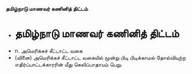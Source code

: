 **தமிழ்நாடு மாணவர் கணினித் திட்டம்**
- # தமிழ்நாடு மாணவர் கணினித் திட்டம்
- n. அமெரிக்கச் சீட்டாட்ட வகை
- (வினை) அமெரிக்கச் சீட்டாட்ட வகையில் மூன்று பிடி பிடிக்காமல் தோல்வியுற்ற எதிர்ப்பாட்டக்காரரின் மீது கெலிப்பாதாயம் பெறு.

